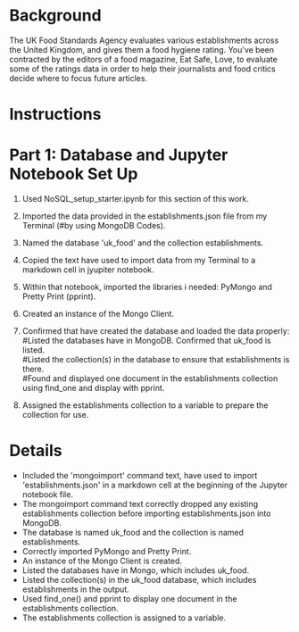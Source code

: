 # Background
The UK Food Standards Agency evaluates various establishments across the United Kingdom, and gives them a food hygiene rating. 
You've been contracted by the editors of a food magazine, Eat Safe, Love, to evaluate some of the ratings data in order to help their journalists and food critics decide where to focus future articles.

# Instructions
# Part 1: Database and Jupyter Notebook Set Up  

1. Used  NoSQL_setup_starter.ipynb for this section of this work.  
2. Imported the data provided in the establishments.json file from my Terminal (#by using MongoDB Codes).  
3. Named the database 'uk_food' and the collection establishments.  
4. Copied the text have used to import data from my Terminal to a markdown cell in jyupiter notebook.  

5. Within that notebook, imported the libraries i needed: PyMongo and Pretty Print (pprint).  
6. Created an instance of the Mongo Client.  

7. Confirmed that have created the database and loaded the data properly:  
#Listed the databases have in MongoDB. Confirmed that uk_food is listed.  
#Listed the collection(s) in the database to ensure that establishments is there.  
#Found and displayed one document in the establishments collection using find_one and display with pprint.

9. Assigned the establishments collection to a variable to prepare the collection for use.

# Details
- Included the 'mongoimport' command text, have used to import 'establishments.json' in a markdown cell at the beginning of the Jupyter notebook file.   
- The mongoimport command text correctly dropped any existing establishments collection before importing establishments.json into MongoDB.  
- The database is named uk_food and the collection is named establishments.  
- Correctly imported PyMongo and Pretty Print.   
- An instance of the Mongo Client is created.   
- Listed the databases have in Mongo, which includes uk_food.    
- Listed the collection(s) in the uk_food database, which includes establishments in the output.    
- Used find_one() and pprint to display one document in the establishments collection.     
- The establishments collection is assigned to a variable.  
